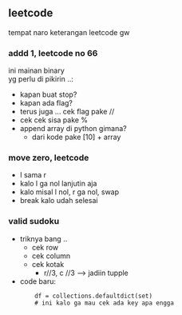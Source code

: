 ## leetcode
tempat naro keterangan leetcode gw

### addd 1, leetcode no 66
ini mainan binary   
yg perlu di pikirin ..:
- kapan buat stop?
- kapan ada flag?
- terus juga ... cek flag pake //
- cek cek sisa pake %
- append array di python gimana?
    - dari kode pake [10] + array

### move zero, leetcode 
- l sama r
- kalo l ga nol lanjutin aja
- kalo misal l nol, r ga nol, swap
- break kalo udah selesai

### valid sudoku
- triknya bang ..
    - cek row
    - cek column
    - cek kotak
        - r//3, c //3 --> jadiin tupple
- code baru:
    ```
        df = collections.defaultdict(set)
        # ini kalo ga mau cek ada key apa engga
    ```


